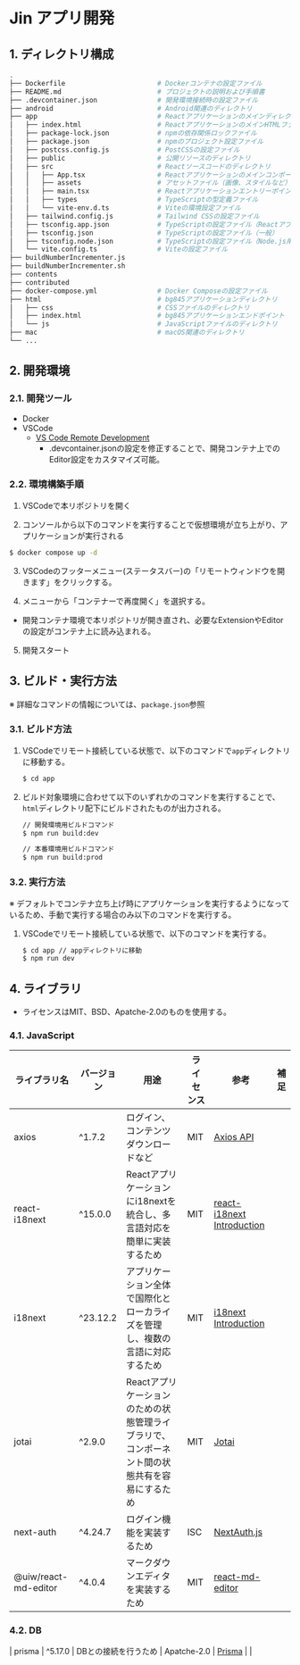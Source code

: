 # Jin アプリ開発

## 1. ディレクトリ構成

```sh
.
├── Dockerfile                       # Dockerコンテナの設定ファイル
├── README.md                        # プロジェクトの説明および手順書
├── .devcontainer.json               # 開発環境接続時の設定ファイル
├── android                          # Android関連のディレクトリ
├── app                              # Reactアプリケーションのメインディレクトリ
│   ├── index.html                   # ReactアプリケーションのメインHTMLファイル
│   ├── package-lock.json            # npmの依存関係ロックファイル
│   ├── package.json                 # npmのプロジェクト設定ファイル
│   ├── postcss.config.js            # PostCSSの設定ファイル
│   ├── public                       # 公開リソースのディレクトリ
│   ├── src                          # Reactソースコードのディレクトリ
│   │   ├── App.tsx                  # Reactアプリケーションのメインコンポーネント
│   │   ├── assets                   # アセットファイル（画像、スタイルなど）
│   │   ├── main.tsx                 # Reactアプリケーションエントリーポイント
│   │   ├── types                    # TypeScriptの型定義ファイル
│   │   └── vite-env.d.ts            # Viteの環境設定ファイル
│   ├── tailwind.config.js           # Tailwind CSSの設定ファイル
│   ├── tsconfig.app.json            # TypeScriptの設定ファイル（Reactアプリケーション用）
│   ├── tsconfig.json                # TypeScriptの設定ファイル（一般）
│   ├── tsconfig.node.json           # TypeScriptの設定ファイル（Node.js用）
│   └── vite.config.ts               # Viteの設定ファイル
├── buildNumberIncrementer.js
├── buildNumberIncrementer.sh
├── contents
├── contributed
├── docker-compose.yml               # Docker Composeの設定ファイル
├── html                             # bg845アプリケーションディレクトリ
│   ├── css                          # CSSファイルのディレクトリ
│   ├── index.html                   # bg845アプリケーションエンドポイント
│   └── js                           # JavaScriptファイルのディレクトリ
├── mac                              # macOS関連のディレクトリ
└── ...

```

## 2. 開発環境

### 2.1. 開発ツール

- Docker
- VSCode
  - [VS Code Remote Development](https://code.visualstudio.com/docs/remote/remote-overview)
    - .devcontainer.jsonの設定を修正することで、開発コンテナ上でのEditor設定をカスタマイズ可能。

### 2.2. 環境構築手順

1. VSCodeで本リポジトリを開く

2. コンソールから以下のコマンドを実行することで仮想環境が立ち上がり、アプリケーションが実行される

  ```sh
  $ docker compose up -d
  ```
3. VSCodeのフッターメニュー(ステータスバー)の「リモートウィンドウを開きます」をクリックする。

4. メニューから「コンテナーで再度開く」を選択する。

  - 開発コンテナ環境で本リポジトリが開き直され、必要なExtensionやEditorの設定がコンテナ上に読み込まれる。

5. 開発スタート

## 3. ビルド・実行方法

※ 詳細なコマンドの情報については、`package.json`参照

### 3.1. ビルド方法

1. VSCodeでリモート接続している状態で、以下のコマンドで`app`ディレクトリに移動する。

    ```sh
    $ cd app
    ```

2. ビルド対象環境に合わせて以下のいずれかのコマンドを実行することで、`html`ディレクトリ配下にビルドされたものが出力される。

    ```sh
    // 開発環境用ビルドコマンド
    $ npm run build:dev
    ```
    ```sh
    // 本番環境用ビルドコマンド
    $ npm run build:prod
    ```

### 3.2. 実行方法

※ デフォルトでコンテナ立ち上げ時にアプリケーションを実行するようになっているため、手動で実行する場合のみ以下のコマンドを実行する。

1. VSCodeでリモート接続している状態で、以下のコマンドを実行する。

    ```sh
    $ cd app // appディレクトリに移動
    $ npm run dev
    ```

## 4. ライブラリ

- ライセンスはMIT、BSD、Apatche-2.0のものを使用する。

### 4.1. JavaScript

| ライブラリ名 | バージョン | 用途 | ライセンス |  参考 | 補足 |
| --- | --- | --- | --- | --- | --- |
| axios | ^1.7.2| ログイン、コンテンツダウンロードなど | MIT | [Axios API](https://axios-http.com/docs/api_intro) |  |
| react-i18next | ^15.0.0 | Reactアプリケーションにi18nextを統合し、多言語対応を簡単に実装するため | MIT | [react-i18next Introduction](https://react.i18next.com/) |  |
| i18next | ^23.12.2 | アプリケーション全体で国際化とローカライズを管理し、複数の言語に対応するため | MIT | [i18next Introduction](https://www.i18next.com/) |  |
| jotai | ^2.9.0 | Reactアプリケーションのための状態管理ライブラリで、コンポーネント間の状態共有を容易にするため | MIT | [Jotai](https://jotai.org/) |  |
| next-auth | ^4.24.7 | ログイン機能を実装するため | ISC | [NextAuth.js](https://next-auth.js.org/) |  |
| @uiw/react-md-editor | ^4.0.4 | マークダウンエディタを実装するため | MIT | [react-md-editor](https://uiwjs.github.io/react-md-editor/) |  |

### 4.2. DB
| prisma | ^5.17.0 | DBとの接続を行うため | Apatche-2.0 | [Prisma](https://www.prisma.io/) |  |